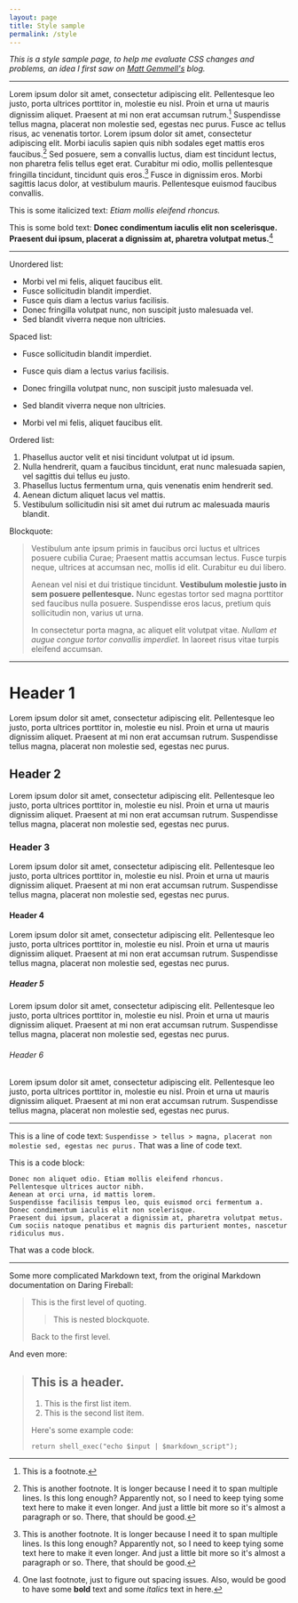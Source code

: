 ```yaml
---
layout: page
title: Style sample
permalink: /style
---
```


*This is a style sample page, to help me evaluate CSS changes and problems, an idea I first saw on [Matt Gemmell's](http://mattgemmell.com/about/style-sample/) blog.*

---

Lorem ipsum dolor sit amet, consectetur adipiscing elit. Pellentesque leo justo, porta ultrices porttitor in, molestie eu nisl. Proin et urna ut mauris dignissim aliquet. Praesent at mi non erat accumsan rutrum.[^1] Suspendisse tellus magna, placerat non molestie sed, egestas nec purus. Fusce ac tellus risus, ac venenatis tortor. Lorem ipsum dolor sit amet, consectetur adipiscing elit. Morbi iaculis sapien quis nibh sodales eget mattis eros faucibus.[^2] Sed posuere, sem a convallis luctus, diam est tincidunt lectus, non pharetra felis tellus eget erat. Curabitur mi odio, mollis pellentesque fringilla tincidunt, tincidunt quis eros.[^3] Fusce in dignissim eros. Morbi sagittis lacus dolor, at vestibulum mauris. Pellentesque euismod faucibus convallis.

This is some italicized text: *Etiam mollis eleifend rhoncus.*

This is some bold text: **Donec condimentum iaculis elit non scelerisque. Praesent dui ipsum, placerat a dignissim at, pharetra volutpat metus.**[^4]

[^1]: This is a footnote.

[^2]: This is another footnote. It is longer because I need it to span multiple lines. Is this long enough? Apparently not, so I need to keep tying some text here to make it even longer. And just a little bit more so it's almost a paragraph or so. There, that should be good.

[^3]: This is another footnote. It is longer because I need it to span multiple lines. Is this long enough? Apparently not, so I need to keep tying some text here to make it even longer. And just a little bit more so it's almost a paragraph or so. There, that should be good.

[^4]: One last footnote, just to figure out spacing issues. Also, would be good to have some **bold** text and some *italics* text in here.

---

Unordered list:

* Morbi vel mi felis, aliquet faucibus elit.
* Fusce sollicitudin blandit imperdiet.
* Fusce quis diam a lectus varius facilisis.
* Donec fringilla volutpat nunc, non suscipit justo malesuada vel.
* Sed blandit viverra neque non ultricies.

Spaced list:

* Fusce sollicitudin blandit imperdiet.

* Fusce quis diam a lectus varius facilisis.

* Donec fringilla volutpat nunc, non suscipit justo malesuada vel.

* Sed blandit viverra neque non ultricies.

* Morbi vel mi felis, aliquet faucibus elit.

Ordered list:

1. Phasellus auctor velit et nisi tincidunt volutpat ut id ipsum.
2. Nulla hendrerit, quam a faucibus tincidunt, erat nunc malesuada sapien, vel sagittis dui tellus eu justo.
3. Phasellus luctus fermentum urna, quis venenatis enim hendrerit sed.
4. Aenean dictum aliquet lacus vel mattis.
5. Vestibulum sollicitudin nisi sit amet dui rutrum ac malesuada mauris blandit.

Blockquote:

> Vestibulum ante ipsum primis in faucibus orci luctus et ultrices posuere cubilia Curae; Praesent mattis accumsan lectus. Fusce turpis neque, ultrices at accumsan nec, mollis id elit. Curabitur eu dui libero.
> 
> Aenean vel nisi et dui tristique tincidunt. **Vestibulum molestie justo in sem posuere pellentesque.** Nunc egestas tortor sed magna porttitor sed faucibus nulla posuere. Suspendisse eros lacus, pretium quis sollicitudin non, varius ut urna.
> 
> In consectetur porta magna, ac aliquet elit volutpat vitae. *Nullam et augue congue tortor convallis imperdiet.* In laoreet risus vitae turpis eleifend accumsan.

---

# Header 1

Lorem ipsum dolor sit amet, consectetur adipiscing elit. Pellentesque leo justo, porta ultrices porttitor in, molestie eu nisl. Proin et urna ut mauris dignissim aliquet. Praesent at mi non erat accumsan rutrum. Suspendisse tellus magna, placerat non molestie sed, egestas nec purus.

## Header 2

Lorem ipsum dolor sit amet, consectetur adipiscing elit. Pellentesque leo justo, porta ultrices porttitor in, molestie eu nisl. Proin et urna ut mauris dignissim aliquet. Praesent at mi non erat accumsan rutrum. Suspendisse tellus magna, placerat non molestie sed, egestas nec purus.

### Header 3

Lorem ipsum dolor sit amet, consectetur adipiscing elit. Pellentesque leo justo, porta ultrices porttitor in, molestie eu nisl. Proin et urna ut mauris dignissim aliquet. Praesent at mi non erat accumsan rutrum. Suspendisse tellus magna, placerat non molestie sed, egestas nec purus.

#### Header 4

Lorem ipsum dolor sit amet, consectetur adipiscing elit. Pellentesque leo justo, porta ultrices porttitor in, molestie eu nisl. Proin et urna ut mauris dignissim aliquet. Praesent at mi non erat accumsan rutrum. Suspendisse tellus magna, placerat non molestie sed, egestas nec purus.

##### Header 5

Lorem ipsum dolor sit amet, consectetur adipiscing elit. Pellentesque leo justo, porta ultrices porttitor in, molestie eu nisl. Proin et urna ut mauris dignissim aliquet. Praesent at mi non erat accumsan rutrum. Suspendisse tellus magna, placerat non molestie sed, egestas nec purus.

###### Header 6

Lorem ipsum dolor sit amet, consectetur adipiscing elit. Pellentesque leo justo, porta ultrices porttitor in, molestie eu nisl. Proin et urna ut mauris dignissim aliquet. Praesent at mi non erat accumsan rutrum. Suspendisse tellus magna, placerat non molestie sed, egestas nec purus.

---

This is a line of code text: `Suspendisse > tellus > magna, placerat non molestie sed, egestas nec purus.` That was a line of code text.

This is a code block:

    Donec non aliquet odio. Etiam mollis eleifend rhoncus.
    Pellentesque ultrices auctor nibh.
    Aenean at orci urna, id mattis lorem.
    Suspendisse facilisis tempus leo, quis euismod orci fermentum a.
    Donec condimentum iaculis elit non scelerisque.
    Praesent dui ipsum, placerat a dignissim at, pharetra volutpat metus.
    Cum sociis natoque penatibus et magnis dis parturient montes, nascetur ridiculus mus.

That was a code block.

---

Some more complicated Markdown text, from the original Markdown documentation on Daring Fireball:

> This is the first level of quoting.
>
> > This is nested blockquote.
>
> Back to the first level.

And even more:

> ## This is a header.
> 
> 1.   This is the first list item.
> 2.   This is the second list item.
> 
> Here's some example code:
> 
>     return shell_exec("echo $input | $markdown_script");
